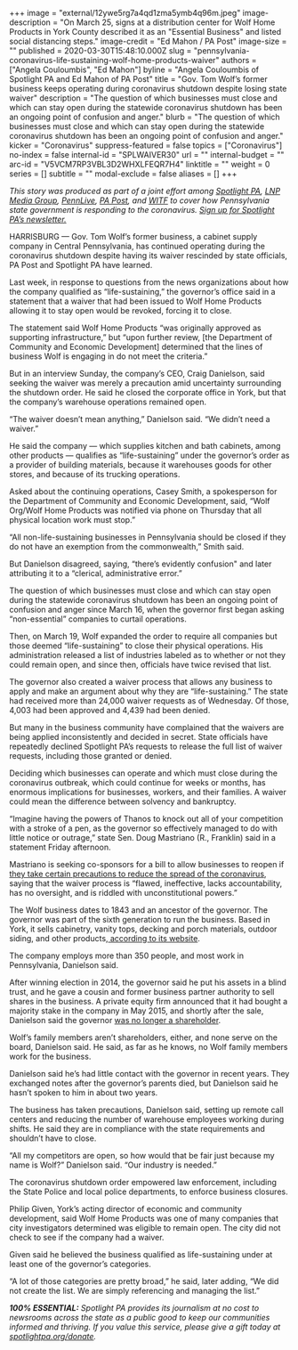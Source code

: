 +++
image = "external/12ywe5rg7a4qd1zma5ymb4q96m.jpeg"
image-description = "On March 25, signs at a distribution center for Wolf Home Products in York County described it as an \"Essential Business\" and listed social distancing steps."
image-credit = "Ed Mahon / PA Post"
image-size = ""
published = 2020-03-30T15:48:10.000Z
slug = "pennsylvania-coronavirus-life-sustaining-wolf-home-products-waiver"
authors = ["Angela Couloumbis", "Ed Mahon"]
byline = "Angela Couloumbis of Spotlight PA and Ed Mahon of PA Post"
title = "Gov. Tom Wolf’s former business keeps operating during coronavirus shutdown despite losing state waiver"
description = "The question of which businesses must close and which can stay open during the statewide coronavirus shutdown has been an ongoing point of confusion and anger."
blurb = "The question of which businesses must close and which can stay open during the statewide coronavirus shutdown has been an ongoing point of confusion and anger."
kicker = "Coronavirus"
suppress-featured = false
topics = ["Coronavirus"]
no-index = false
internal-id = "SPLWAIVER30"
url = ""
internal-budget = ""
arc-id = "V5VCM7RP3VBL3D2WHXLFEQR7H4"
linktitle = ""
weight = 0
series = []
subtitle = ""
modal-exclude = false
aliases = []
+++

<i>This story was produced as part of a joint effort among </i><a href="https://www.spotlightpa.org/"><i>Spotlight PA</i></a><i>, </i><a href="https://lancasteronline.com/"><i>LNP Media Group</i></a><i>, </i><a href="https://www.pennlive.com/"><i>PennLive</i></a><i>, </i><a href="https://papost.org/"><i>PA Post</i></a><i>, and </i><a href="https://www.witf.org/"><i>WITF</i></a><i> to cover how Pennsylvania state government is responding to the coronavirus. </i><a href="https://www.spotlightpa.org/newsletters"><i>Sign up for Spotlight PA’s newsletter.</i></a>

HARRISBURG — Gov. Tom Wolf’s former business, a cabinet supply company in Central Pennsylvania, has continued operating during the coronavirus shutdown despite having its waiver rescinded by state officials, PA Post and Spotlight PA have learned.

Last week, in response to questions from the news organizations about how the company qualified as “life-sustaining,” the governor’s office said in a statement that a waiver that had been issued to Wolf Home Products allowing it to stay open would be revoked, forcing it to close.

The statement said Wolf Home Products “was originally approved as supporting infrastructure,” but “upon further review, [the Department of Community and Economic Development] determined that the lines of business Wolf is engaging in do not meet the criteria.”

But in an interview Sunday, the company’s CEO, Craig Danielson, said seeking the waiver was merely a precaution amid uncertainty surrounding the shutdown order. He said he closed the corporate office in York, but that the company’s warehouse operations remained open.

“The waiver doesn’t mean anything,” Danielson said. “We didn’t need a waiver.”

<script src="https://www.spotlightpa.org/embed.js" async></script><div data-spl-embed-version="1" data-spl-src="https://www.spotlightpa.org/embeds/donate/"></div>


He said the company — which supplies kitchen and bath cabinets, among other products — qualifies as “life-sustaining” under the governor’s order as a provider of building materials, because it warehouses goods for other stores, and because of its trucking operations.

Asked about the continuing operations, Casey Smith, a spokesperson for the Department of Community and Economic Development, said, “Wolf Org/Wolf Home Products was notified via phone on Thursday that all physical location work must stop.”

“All non-life-sustaining businesses in Pennsylvania should be closed if they do not have an exemption from the commonwealth,” Smith said.

But Danielson disagreed, saying, “there’s evidently confusion" and later attributing it to a “clerical, administrative error.”

The question of which businesses must close and which can stay open during the statewide coronavirus shutdown has been an ongoing point of confusion and anger since March 16, when the governor first began asking “non-essential” companies to curtail operations.

Then, on March 19, Wolf expanded the order to require all companies but those deemed “life-sustaining” to close their physical operations. His administration released a list of industries labeled as to whether or not they could remain open, and since then, officials have twice revised that list.

The governor also created a waiver process that allows any business to apply and make an argument about why they are “life-sustaining.” The state had received more than 24,000 waiver requests as of Wednesday. Of those, 4,003 had been approved and 4,439 had been denied.

But many in the business community have complained that the waivers are being applied inconsistently and decided in secret. State officials have repeatedly declined Spotlight PA’s requests to release the full list of waiver requests, including those granted or denied.

Deciding which businesses can operate and which must close during the coronavirus outbreak, which could continue for weeks or months, has enormous implications for businesses, workers, and their families. A waiver could mean the difference between solvency and bankruptcy.

“Imagine having the powers of Thanos to knock out all of your competition with a stroke of a pen, as the governor so effectively managed to do with little notice or outrage,” state Sen. Doug Mastriano (R., Franklin) said in a statement Friday afternoon.

Mastriano is seeking co-sponsors for a bill to allow businesses to reopen if<a href="https://www.legis.state.pa.us/cfdocs/Legis/CSM/showMemoPublic.cfm?chamber=S&SPick=20190&cosponId=31511"> they take certain precautions to reduce the spread of the coronavirus</a>, saying that the waiver process is “flawed, ineffective, lacks accountability, has no oversight, and is riddled with unconstitutional powers.”

<script src="https://www.spotlightpa.org/embed.js" async></script><div data-spl-embed-version="1" data-spl-src="https://www.spotlightpa.org/embeds/newsletter/"></div>

The Wolf business dates to 1843 and an ancestor of the governor. The governor was part of the sixth generation to run the business. Based in York, it sells cabinetry, vanity tops, decking and porch materials, outdoor siding, and other products,<a href="https://www.wolfhomeproducts.com/press-room"> according to its website</a>.

The company employs more than 350 people, and most work in Pennsylvania, Danielson said.

After winning election in 2014, the governor said he put his assets in a blind trust, and he gave a cousin and former business partner authority to sell shares in the business. A private equity firm announced that it had bought a majority stake in the company in May 2015, and shortly after the sale, Danielson said the governor <a href="https://www.ydr.com/story/news/politics/2015/07/04/how-blind-is-gov-tom-wolfs-blind-trust/72224892/">was no longer a shareholder</a>.

Wolf’s family members aren’t shareholders, either, and none serve on the board, Danielson said. He said, as far as he knows, no Wolf family members work for the business.

Danielson said he’s had little contact with the governor in recent years. They exchanged notes after the governor’s parents died, but Danielson said he hasn’t spoken to him in about two years.

The business has taken precautions, Danielson said, setting up remote call centers and reducing the number of warehouse employees working during shifts. He said they are in compliance with the state requirements and shouldn’t have to close.

“All my competitors are open, so how would that be fair just because my name is Wolf?” Danielson said. “Our industry is needed.”

The coronavirus shutdown order empowered law enforcement, including the State Police and local police departments, to enforce business closures.

Philip Given, York’s acting director of economic and community development, said Wolf Home Products was one of many companies that city investigators determined was eligible to remain open. The city did not check to see if the company had a waiver.

Given said he believed the business qualified as life-sustaining under at least one of the governor’s categories.

“A lot of those categories are pretty broad,” he said, later adding, “We did not create the list. We are simply referencing and managing the list.”

<i><b>100% ESSENTIAL:</b></i><i> Spotlight PA provides its journalism at no cost to newsrooms across the state as a public good to keep our communities informed and thriving. If you value this service, please give a gift today at </i><a href="https://www.spotlightpa.org/donate"><i>spotlightpa.org/donate</i></a><i>.</i>

<script src="https://www.spotlightpa.org/embed.js" async></script><div data-spl-embed-version="1" data-spl-src="https://www.spotlightpa.org/embeds/tips/?tip_text=Do%20you%20have%20a%20tip%20about%20%3Cb%3Ehow%20Pa.'s%20government%20is%20responding%20to%20the%20coronavirus%3C%2Fb%3E%3F%20Tell%20us."></div>
